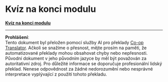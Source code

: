 <!--
CO_OP_TRANSLATOR_METADATA:
{
  "original_hash": "a21a5f6f189b82747ab80d6bfaa4587d",
  "translation_date": "2025-09-03T22:01:05+00:00",
  "source_file": "6.3 End of module quiz.md",
  "language_code": "cs"
}
-->
# Kvíz na konci modulu

[**Kvíz na konci modulu**](https://forms.office.com/r/VPUZpA8zdm)

---

**Prohlášení**:  
Tento dokument byl přeložen pomocí služby AI pro překlady [Co-op Translator](https://github.com/Azure/co-op-translator). Ačkoli se snažíme o přesnost, mějte prosím na paměti, že automatizované překlady mohou obsahovat chyby nebo nepřesnosti. Původní dokument v jeho původním jazyce by měl být považován za autoritativní zdroj. Pro důležité informace se doporučuje profesionální lidský překlad. Nenese odpovědnost za žádné nedorozumění nebo nesprávné interpretace vyplývající z použití tohoto překladu.